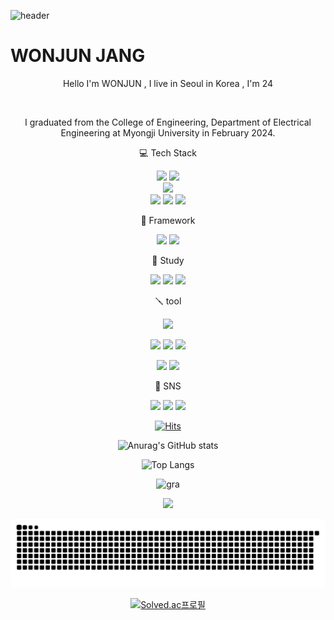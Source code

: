 ![header](https://capsule-render.vercel.app/api?type=cylinder&text=Juniel1299!)
 
 # WONJUN JANG

  
 <p align="center"> Hello I'm WONJUN , I live in Seoul in Korea , I'm 24</p> <br>  
 <p align="center"> I graduated from the College of Engineering, Department of Electrical Engineering at Myongji University in February 2024. </p>

<p align="center"> 💻 Tech Stack </p>
<p align="center">
<img src="https://img.shields.io/badge/python-3776AB?style=flat-square&logo=python&logoColor=white"/>
<img src="https://img.shields.io/badge/JAVA-007396?style=for-the-badge&logo=java&logoColor=white"> <br>
<img src="https://img.shields.io/badge/oracle-F80000?style=flat-square&logo=oracle&logoColor=white"/> <br>
<img src="https://img.shields.io/badge/html5-E34F26?style=flat-square&logo=html5&logoColor=white"/>
<img src="https://img.shields.io/badge/css3-1572B6?style=flat-square&logo=css3&logoColor=white"/>
<img src="https://img.shields.io/badge/javascript-F7DF1E?style=flat-square&logo=javascript&logoColor=black"/>
</p>

<p align="center"> 🍿 Framework </p>

<p align="center">
<img src="https://img.shields.io/badge/opencv-5C3EE8?style=flat-square&logo=opencv&logoColor=white"/>
<img src="https://img.shields.io/badge/numpy-013243?style=flat-square&logo=numpy&logoColor=white"/>
</p>

<p align="center"> 📖 Study </p>
<p align="center">
<img src="https://img.shields.io/badge/spring-6DB33F?style=flat-square&logo=spring&logoColor=white"/>
<img src="https://img.shields.io/badge/springboot-6DB33F?style=flat-square&logo=springboot&logoColor=white"/>
<img src="https://img.shields.io/badge/springsecurity-6DB33F?style=flat-square&logo=springsecurity&logoColor=white"/>
</p>


<p align="center"> 🪛 tool </p>
<p align="center">
 
<img src="https://img.shields.io/badge/github-181717?style=flat-square&logo=github&logoColor=white"/> 

</p>

<p align="center">
 
<img src="https://img.shields.io/badge/visualstudiocode-007ACC?style=flat-square&logo=visualstudiocode&logoColor=white"/>
<img src="https://img.shields.io/badge/Eclipse-2C2255?style=flat-square&logo=Eclipse&logoColor=white"/>
<img src="https://img.shields.io/badge/intellijidea-000000?style=flat-square&logo=intellijidea&logoColor=white"/> 

</p>

<p align="center">
 
<img src="https://img.shields.io/badge/obsidian-7C3AED?style=flat-square&logo=obsidian&logoColor=white"/>
<img src="https://img.shields.io/badge/notion-000000?style=flat-square&logo=notion&logoColor=white"/>
</p>
 
<p align="center"> 💌 SNS</p>
<p align="center">
 <a href="https://www.instagram.com/wonjun_gg/">  
<img src="https://img.shields.io/badge/Instagram-pink?style=social&logo=INSTAGRAM&logoColor=E4405F"/></a>
<a href="https://problem-child.tistory.com/">
<img src="https://img.shields.io/badge/TIBLOG-Yellow?style=social&logo=TISTORY&LogoColor=09B3AF"/></a>
<a href="https://blog.naver.com/juniel1299">
<img src="https://img.shields.io/badge/NaverBlog-Green?style=social&logo=Naver&LogoColor=03C75A"/></a></p>
</p>                                                                                                        

<div align="center">
  
 [![Hits](https://hits.seeyoufarm.com/api/count/incr/badge.svg?url=https%3A%2F%2Fgithub.com%2Fjuniel1299&count_bg=%23E72727&title_bg=%233D88DB&icon=&icon_color=%23E7E7E7&title=hits&edge_flat=false)](https://hits.seeyoufarm.com) 
   </div>
   <div align="center">
    
   ![Anurag's GitHub stats](https://github-readme-stats.vercel.app/api?username=juniel1299&show_icons=true&theme=holi)
   </div>
   <div align="center">
    
   ![Top Langs](https://github-readme-stats.vercel.app/api/top-langs/?username=juniel1299&layout=compact)
  </div>
  <div align="center">


![gra](https://github-readme-activity-graph.vercel.app/graph?username=juniel1299&bg_color=ffffff&color=3366ff&line=3366ff&point=3366ff&area=true&hide_border=true)

</div>

<div align="center">
 
<a href="https://opgc.me/#/users/juniel1299" target="_blank"><img src="https://api.opgc.me/githubs/users/juniel1299/tag/?theme=basic" /></a>

</div>

  ![snake gif](https://github.com/juniel1299/juniel1299/blob/output/github-contribution-grid-snake.svg)

   <div align="center">
    

  
  [![Solved.ac프로필](http://mazassumnida.wtf/api/v2/generate_badge?boj=juniel1299)](https://solved.ac/juniel1299)
  
  </div>
